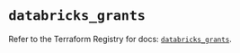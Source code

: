 # `databricks_grants`

Refer to the Terraform Registry for docs: [`databricks_grants`](https://registry.terraform.io/providers/databricks/databricks/1.54.0/docs/resources/grants).
